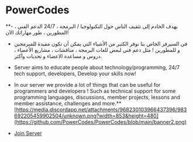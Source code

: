 # PowerCodes 
**- يهدف الخادم إلى تثقيف الناس حول التكنولوجيا / البرمجة ، 24/7 الدعم الفني ، المطورين ، طور مهاراتك الآن!
- في السيرفر الخاص بنا نوفر الكثير من الأشياء التي يمكن أن تكون مفيدة  للمبرمجين و للمطورين
! مثل دعم فني لبعض للغات البرمجة ، مناقشات ، مشاريع الأعضاء ، دروس و مساعدة الاعضاء و تحديات وأكثر.

- Server aims to educate people about technology/programming, 24/7 tech support, developers, Develop your skills now!
- In our server we provide a lot of things that can be useful for programmers and developers
! Such as technical support for some programming languages, discussions, member projects, lessons and member assistance, challenges and more.**
[https://media.discordapp.net/attachments/968230103966437396/983692205459902504/unknown.png?width=853&height=480](https://github.com/PowerCodes/PowerCodes/blob/main/banner2.png)
- [Join Server](https://discord.gg/p-c)
